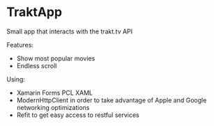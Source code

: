 # TraktApp
Small app that interacts with the trakt.tv API

Features:
- Show most popular movies
- Endless scroll

Using:
- Xamarin Forms PCL XAML
- ModernHttpClient in order to take advantage of Apple and Google networking optimizations
- Refit to get easy access to restful services